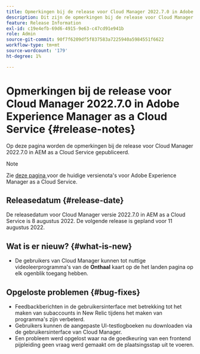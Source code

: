 ```yaml
---
title: Opmerkingen bij de release voor Cloud Manager 2022.7.0 in Adobe Experience Manager as a Cloud Service
description: Dit zijn de opmerkingen bij de release voor Cloud Manager 2022.7.0 in AEM as a Cloud Service.
feature: Release Information
exl-id: c19e4efb-69d6-4915-9e63-c47cd91e941b
role: Admin
source-git-commit: 90f7f6209df5f837583a7225940a5984551f6622
workflow-type: tm+mt
source-wordcount: '179'
ht-degree: 1%

---
```


# Opmerkingen bij de release voor Cloud Manager 2022.7.0 in Adobe Experience Manager as a Cloud Service {#release-notes}

Op deze pagina worden de opmerkingen bij de release voor Cloud Manager 2022.7.0 in AEM as a Cloud Service gepubliceerd.

>[!NOTE]
>
>Zie [ deze pagina ](/help/release-notes/release-notes-cloud/release-notes-current.md) voor de huidige versienota&#39;s voor Adobe Experience Manager as a Cloud Service.

## Releasedatum {#release-date}

De releasedatum voor Cloud Manager versie 2022.7.0 in AEM as a Cloud Service is 8 augustus 2022. De volgende release is gepland voor 11 augustus 2022.

## Wat is er nieuw? {#what-is-new}

* De gebruikers van Cloud Manager kunnen tot nuttige videoleerprogramma&#39;s van de **Onthaal** kaart op de het landen pagina op elk ogenblik toegang hebben.

## Opgeloste problemen {#bug-fixes}

* Feedbackberichten in de gebruikersinterface met betrekking tot het maken van subaccounts in New Relic tijdens het maken van programma&#39;s zijn verbeterd.
* Gebruikers kunnen de aangepaste UI-testlogboeken nu downloaden via de gebruikersinterface van Cloud Manager.
* Een probleem werd opgelost waar na de goedkeuring van een frontend pijpleiding geen vraag werd gemaakt om de plaatsingsstap uit te voeren.
